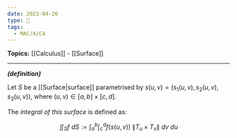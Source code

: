 ```yaml
---
date: 2023-04-26
type: 🧠
tags:
  - MAC/4/C4
---
```


**Topics:** [[Calculus]] - [[Surface]]

---

_**(definition)**_

Let $S$ be a [[Surface|surface]] parametrised by $s(u,v) = \left( s_{1}(u,v), s_{2}(u,v), s_{3}(u,v) \right)$, where $(u,v) \in [a,b] \times [c,d]$.

The _integral of this surface_ is defined as:

$$
\iint_{S} f\ dS := \int_{a}^{b} \int_{c}^{d} f(s(u, v))\ \| T_{u} \times T_{v} \| \ dv \ du
$$
